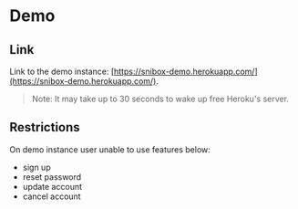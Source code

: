 # Demo

## Link
Link to the demo instance: [https://snibox-demo.herokuapp.com/](https://snibox-demo.herokuapp.com/).
> Note: It may take up to 30 seconds to wake up free Heroku's server.

## Restrictions
On demo instance user unable to use features below:
- sign up 
- reset password
- update account
- cancel account
